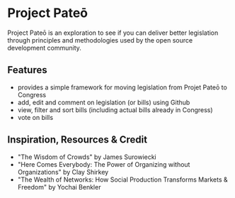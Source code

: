 # Project Pateō
Project Pateō is an exploration to see if you can deliver better legislation through principles and methodologies used by the open source development community.

## Features

* provides a simple framework for moving legislation from Projet Pateō to Congress
* add, edit and comment on legislation (or bills) using Github
* view, filter and sort bills (including actual bills already in Congress)
* vote on bills

## Inspiration, Resources & Credit

* "The Wisdom of Crowds" by James Surowiecki
* "Here Comes Everybody: The Power of Organizing without Organizations" by Clay Shirkey
* "The Wealth of Networks: How Social Production Transforms Markets & Freedom" by Yochai Benkler
